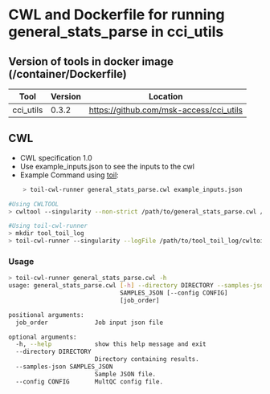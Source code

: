 # CWL and Dockerfile for running general_stats_parse in cci_utils

## Version of tools in docker image (/container/Dockerfile)

| Tool | Version | Location |
|--- |--- |--- |
| cci_utils   | 0.3.2  |  <https://github.com/msk-access/cci_utils> |

## CWL

- CWL specification 1.0
- Use example_inputs.json to see the inputs to the cwl
- Example Command using [toil](https://toil.readthedocs.io):

```bash
    > toil-cwl-runner general_stats_parse.cwl example_inputs.json
```

```bash
#Using CWLTOOL
> cwltool --singularity --non-strict /path/to/general_stats_parse.cwl /path/to/example_inputs.json

#Using toil-cwl-runner
> mkdir tool_toil_log
> toil-cwl-runner --singularity --logFile /path/to/tool_toil_log/cwltoil.log  --jobStore /path/to/tool_jobStore --batchSystem lsf --workDir /path/to/tool_toil_log --outdir . --writeLogs /path/to/tool_toil_log --logLevel DEBUG --stats --retryCount 2 --disableCaching --maxLogFileSize 20000000000 /path/to/general_stats_parse.cwl /path/to/example_inputs.json > tool_toil.stdout 2> tool_toil.stderr &
```

### Usage

```bash
> toil-cwl-runner general_stats_parse.cwl -h
usage: general_stats_parse.cwl [-h] --directory DIRECTORY --samples-json
                               SAMPLES_JSON [--config CONFIG]
                               [job_order]

positional arguments:
  job_order             Job input json file

optional arguments:
  -h, --help            show this help message and exit
  --directory DIRECTORY
                        Directory containing results.
  --samples-json SAMPLES_JSON
                        Sample JSON file.
  --config CONFIG       MultQC config file.
```
